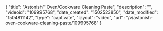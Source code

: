 {
    "title": "Astonish&trade; Oven\/Cookware Cleaning Paste",
    "description": "",
    "videoid": "109995768",
    "date_created": "1502523850",
    "date_modified": "1504811142",
    "type": "captivate",
    "layout": "video",
    "url": "\/v\/astonish-oven-cookware-cleaning-paste\/109995768"
}